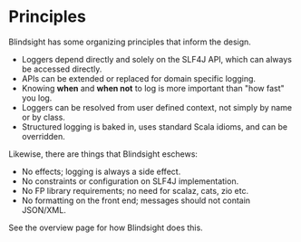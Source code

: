 # Principles

Blindsight has some organizing principles that inform the design.

* Loggers depend directly and solely on the SLF4J API, which can always be accessed directly.
* APIs can be extended or replaced for domain specific logging.
* Knowing **when** and **when not** to log is more important than "how fast" you log.
* Loggers can be resolved from user defined context, not simply by name or by class.
* Structured logging is baked in, uses standard Scala idioms, and can be overridden.

Likewise, there are things that Blindsight eschews:

* No effects; logging is always a side effect.
* No constraints or configuration on SLF4J implementation.
* No FP library requirements; no need for scalaz, cats, zio etc.
* No formatting on the front end; messages should not contain JSON/XML.

See the overview page for how Blindsight does this.
